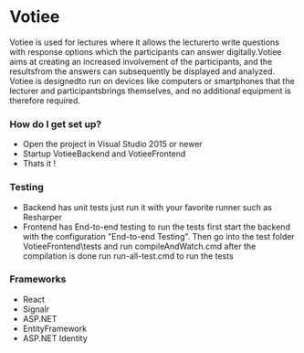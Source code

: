 # Votiee
Votiee is used for lectures where it allows the lecturerto write questions with response options which the participants can answer digitally.Votiee aims at creating an increased involvement of the participants, and the resultsfrom  the  answers  can  subsequently  be displayed  and  analyzed.  Votiee  is  designedto  run  on  devices  like  computers  or  smartphones  that  the  lecturer  and  participantsbrings themselves, and no additional equipment is therefore required.

### How do I get set up? ###

* Open the project in Visual Studio 2015 or newer
* Startup VotieeBackend and VotieeFrontend
* Thats it !

### Testing ###
* Backend has unit tests just run it with your favorite runner such as Resharper
* Frontend has End-to-end testing to run the tests first start the backend with the configuration "End-to-end Testing". Then go into the test folder VotieeFrontend\tests and run compileAndWatch.cmd after the compilation is done run run-all-test.cmd to run the tests

### Frameworks ###
* React
* Signalr
* ASP.NET
* EntityFramework
* ASP.NET Identity
